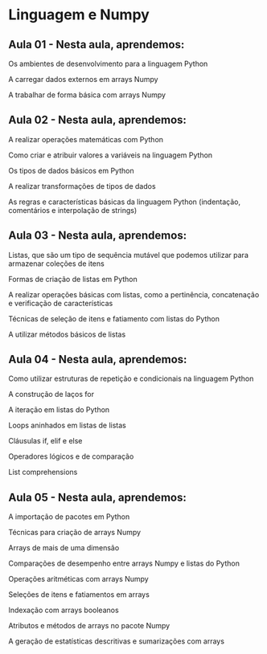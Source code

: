 # Linguagem e Numpy

## Aula 01 - Nesta aula, aprendemos:

Os ambientes de desenvolvimento para a linguagem Python

A carregar dados externos em arrays Numpy

A trabalhar de forma básica com arrays Numpy

## Aula 02 - Nesta aula, aprendemos:

A realizar operações matemáticas com Python

Como criar e atribuir valores a variáveis na linguagem Python

Os tipos de dados básicos em Python

A realizar transformações de tipos de dados

As regras e características básicas da linguagem Python (indentação, comentários e interpolação de strings)

## Aula 03 - Nesta aula, aprendemos:

Listas, que são um tipo de sequência mutável que podemos utilizar para armazenar coleções de itens

Formas de criação de listas em Python

A realizar operações básicas com listas, como a pertinência, concatenação e verificação de características

Técnicas de seleção de itens e fatiamento com listas do Python

A utilizar métodos básicos de listas

## Aula 04 - Nesta aula, aprendemos:

Como utilizar estruturas de repetição e condicionais na linguagem Python

A construção de laços for

A iteração em listas do Python

Loops aninhados em listas de listas

Cláusulas if, elif e else

Operadores lógicos e de comparação

List comprehensions

## Aula 05 - Nesta aula, aprendemos:

A importação de pacotes em Python

Técnicas para criação de arrays Numpy

Arrays de mais de uma dimensão

Comparações de desempenho entre arrays Numpy e listas do Python

Operações aritméticas com arrays Numpy

Seleções de itens e fatiamentos em arrays

Indexação com arrays booleanos

Atributos e métodos de arrays no pacote Numpy

A geração de estatísticas descritivas e sumarizações com arrays